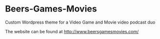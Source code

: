 # Beers-Games-Movies
Custom Wordpress theme for a Video Game and Movie video podcast duo

The website can be found at http://www.beersgamesmovies.com/
